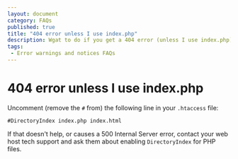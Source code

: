 ```yaml
---
layout: document
category: FAQs
published: true
title: "404 error unless I use index.php"
description: Wgat to do if you get a 404 error (unless I use index.php).
tags:
 - Error warnings and notices FAQs
---
```


# 404 error unless I use index.php

Uncomment (remove the `#` from) the following line in your `.htaccess` file:

~~~
#DirectoryIndex index.php index.html
~~~

If that doesn't help, or causes a 500 Internal Server error, contact your web host tech support and ask them about enabling `DirectoryIndex` for PHP files.
